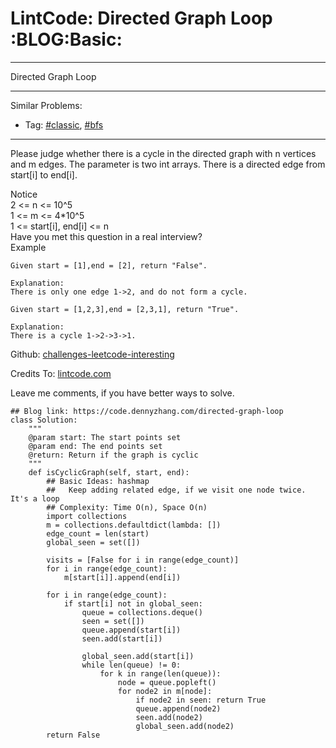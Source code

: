 # LintCode: Directed Graph Loop     :BLOG:Basic:


---

Directed Graph Loop  

---

Similar Problems:  
-   Tag: [#classic](https://code.dennyzhang.com/tag/classic), [#bfs](https://code.dennyzhang.com/tag/bfs)

---

Please judge whether there is a cycle in the directed graph with n vertices and m edges. The parameter is two int arrays. There is a directed edge from start[i] to end[i].  

 Notice  
2 <= n <= 10^5  
1 <= m <= 4\*10^5  
1 <= start[i], end[i] <= n  
Have you met this question in a real interview?  
Example  

    Given start = [1],end = [2], return "False".
    
    Explanation:
    There is only one edge 1->2, and do not form a cycle.

    Given start = [1,2,3],end = [2,3,1], return "True".
    
    Explanation:
    There is a cycle 1->2->3->1.

Github: [challenges-leetcode-interesting](https://github.com/DennyZhang/challenges-leetcode-interesting/tree/master/directed-graph-loop)  

Credits To: [lintcode.com](http://www.lintcode.com/en/problem/directed-graph-loop/)  

Leave me comments, if you have better ways to solve.  

    ## Blog link: https://code.dennyzhang.com/directed-graph-loop
    class Solution:
        """
        @param start: The start points set
        @param end: The end points set
        @return: Return if the graph is cyclic
        """
        def isCyclicGraph(self, start, end):
            ## Basic Ideas: hashmap
            ##   Keep adding related edge, if we visit one node twice. It's a loop
            ## Complexity: Time O(n), Space O(n)
            import collections
            m = collections.defaultdict(lambda: [])
            edge_count = len(start)
            global_seen = set([])
    
            visits = [False for i in range(edge_count)]
            for i in range(edge_count):
                m[start[i]].append(end[i])
    
            for i in range(edge_count):
                if start[i] not in global_seen:
                    queue = collections.deque()
                    seen = set([])
                    queue.append(start[i])
                    seen.add(start[i])
    
                    global_seen.add(start[i])
                    while len(queue) != 0:
                        for k in range(len(queue)):
                            node = queue.popleft()
                            for node2 in m[node]:
                                if node2 in seen: return True
                                queue.append(node2)
                                seen.add(node2)
                                global_seen.add(node2)
            return False